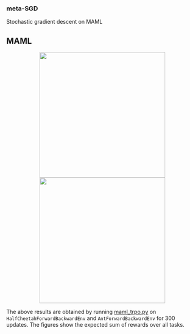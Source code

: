 ### meta-SGD
Stochastic gradient descent on MAML

## MAML

<p align="center">
<img src="http://learn2learn.net/assets/img/examples/cheetah_fwdbwd_rewards.png" height="330px" />
<img src="http://learn2learn.net/assets/img/examples/ant_fwdbwd_rewards.png" height="330px" />
</p>

The above results are obtained by running [maml_trpo.py](https://github.com/learnables/learn2learn/blob/master/examples/rl/maml_trpo.py) on `HalfCheetahForwardBackwardEnv` and `AntForwardBackwardEnv` for 300 updates.
The figures show the expected sum of rewards over all tasks.
